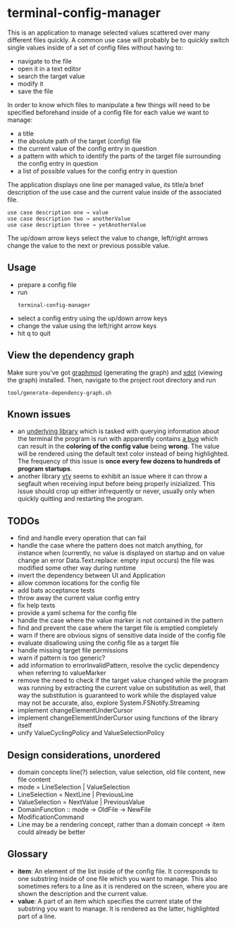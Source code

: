 # terminal-config-manager

This is an application to manage selected values scattered over many different
files quickly. A common use case will probably be to quickly switch single values
inside of a set of config files without having to:
- navigate to the file
- open it in a text editor
- search the target value
- modify it
- save the file

In order to know which files to manipulate a few things will need to be specified
beforehand inside of a config file for  each value we want to manage:

- a title
- the absolute path of the target (config) file
- the current value of the config entry in question
- a pattern with which to identify the parts of the target file surrounding the
config entry in question
- a list of possible values for the config entry in question

The application displays one line per managed value, its title/a brief
description of the use case and the current value inside of the associated file.
```
use case description one → value
use case description two → anotherValue
use case description three → yetAnotherValue
```

The up/down arrow keys select the value to change, left/right arrows change the
value to the next or previous
possible value.

## Usage
- prepare a config file
- run
    ```
    terminal-config-manager
    ```
- select a config entry using the up/down arrow keys
- change the value using the left/right arrow keys
- hit q to quit

## View the dependency graph
Make sure you've got [graphmod](https://github.com/yav/graphmod)  (generating
the graph) and [xdot](https://github.com/jrfonseca/xdot.py) (viewing the graph)
installed. Then, navigate to the project root directory and run
```
tool/generate-dependency-graph.sh
```
## Known issues
- an [underlying library](https://github.com/judah/terminfo) which
 is tasked with querying information about the terminal the program is run with
 apparently contains [a bug](https://github.com/judah/terminfo/issues/47) which
 can result in the **coloring of the config value** being **wrong**. The value will
 be rendered using the default text color instead of being highlighted. The
 frequency of this issue is **once every few dozens to hundreds of program startups**.
- another library [vty](https://github.com/jtdaugherty/vty) seems to
exhibit an issue where it can throw a segfault when receiving input before being
properly inizialized. This issue should crop up either infrequently or never,
usually only when quickly quitting and restarting the program.

## TODOs
- find and handle every operation that can fail
- handle the case where the pattern does not match anything, for instance when
    (currently, no value is displayed on startup and on value change an error
    Data.Text.replace: empty input occurs) the file was modified some other way
    during runtime
- invert the dependency between UI and Application
- allow common locations for the config file
- add bats acceptance tests
- throw away the current value config entry
- fix help texts
- provide a yaml schema for the config file
- handle the case where the value marker is not contained in the pattern
- find and prevent the case where the target file is emptied completely
- warn if there are obvious signs of sensitive data inside of the config file
- evaluate disallowing using the config file as a target file
- handle missing target file permissions
- warn if pattern is too generic?
- add information to errorInvalidPattern, resolve the cyclic dependency when
    referring to valueMarker
- remove the need to check if the target value changed while the program was
    running by extracting the current value on substitution as well, that way
    the substitution is guaranteed to work while the displayed value may not be
    accurate, also, explore System.FSNotify.Streaming
- implement changeElementUnderCursor
- implement changeElementUnderCursor using functions of the library itself
- unify ValueCyclingPolicy and ValueSelectionPolicy

## Design considerations, unordered
- domain concepts  line(?) selection, value selection, old file content, new
    file content
- mode = LineSelection | ValueSelection
- LineSelection = NextLine | PreviousLine
- ValueSelection = NextValue | PreviousValue
- DomainFunction :: mode -> OldFile -> NewFile
- ModificationCommand
- Line may be a rendering concept, rather than a domain concept -> item could
    already be better

## Glossary
- **item**: An element of the list inside of the config file. It
    corresponds to one substring inside of one file which you
    want to manage. This also sometimes refers to a line as it
    is rendered on the screen, where you are shown the description and the current value.
- **value**: A part of an item which specifies the current state
    of the substring you want to manage. It is rendered as the
    latter, highlighted part of a line.